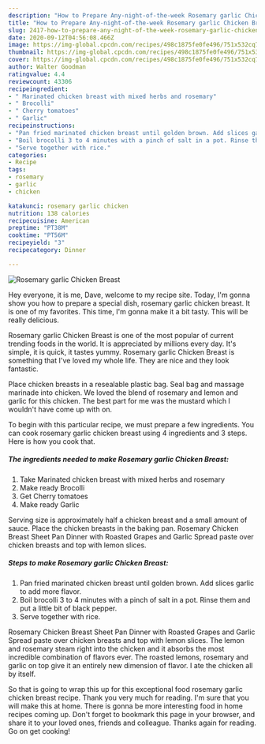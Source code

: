 ```yaml
---
description: "How to Prepare Any-night-of-the-week Rosemary garlic Chicken Breast"
title: "How to Prepare Any-night-of-the-week Rosemary garlic Chicken Breast"
slug: 2417-how-to-prepare-any-night-of-the-week-rosemary-garlic-chicken-breast
date: 2020-09-12T04:56:08.466Z
image: https://img-global.cpcdn.com/recipes/498c1875fe0fe496/751x532cq70/rosemary-garlic-chicken-breast-recipe-main-photo.jpg
thumbnail: https://img-global.cpcdn.com/recipes/498c1875fe0fe496/751x532cq70/rosemary-garlic-chicken-breast-recipe-main-photo.jpg
cover: https://img-global.cpcdn.com/recipes/498c1875fe0fe496/751x532cq70/rosemary-garlic-chicken-breast-recipe-main-photo.jpg
author: Walter Goodman
ratingvalue: 4.4
reviewcount: 43306
recipeingredient:
- " Marinated chicken breast with mixed herbs and rosemary"
- " Brocolli"
- " Cherry tomatoes"
- " Garlic"
recipeinstructions:
- "Pan fried marinated chicken breast until golden brown. Add slices garlic to add more flavor."
- "Boil brocolli 3 to 4 minutes with a pinch of salt in a pot. Rinse them and put a little bit of black pepper."
- "Serve together with rice."
categories:
- Recipe
tags:
- rosemary
- garlic
- chicken

katakunci: rosemary garlic chicken 
nutrition: 138 calories
recipecuisine: American
preptime: "PT38M"
cooktime: "PT56M"
recipeyield: "3"
recipecategory: Dinner

---
```



![Rosemary garlic Chicken Breast](https://img-global.cpcdn.com/recipes/498c1875fe0fe496/751x532cq70/rosemary-garlic-chicken-breast-recipe-main-photo.jpg)

Hey everyone, it is me, Dave, welcome to my recipe site. Today, I'm gonna show you how to prepare a special dish, rosemary garlic chicken breast. It is one of my favorites. This time, I'm gonna make it a bit tasty. This will be really delicious.

Rosemary garlic Chicken Breast is one of the most popular of current trending foods in the world. It is appreciated by millions every day. It's simple, it is quick, it tastes yummy. Rosemary garlic Chicken Breast is something that I've loved my whole life. They are nice and they look fantastic.

Place chicken breasts in a resealable plastic bag. Seal bag and massage marinade into chicken. We loved the blend of rosemary and lemon and garlic for this chicken. The best part for me was the mustard which I wouldn&#39;t have come up with on.


To begin with this particular recipe, we must prepare a few ingredients. You can cook rosemary garlic chicken breast using 4 ingredients and 3 steps. Here is how you cook that.

<!--inarticleads1-->

##### The ingredients needed to make Rosemary garlic Chicken Breast:

1. Take  Marinated chicken breast with mixed herbs and rosemary
1. Make ready  Brocolli
1. Get  Cherry tomatoes
1. Make ready  Garlic


Serving size is approximately half a chicken breast and a small amount of sauce. Place the chicken breasts in the baking pan. Rosemary Chicken Breast Sheet Pan Dinner with Roasted Grapes and Garlic Spread paste over chicken breasts and top with lemon slices. 

<!--inarticleads2-->

##### Steps to make Rosemary garlic Chicken Breast:

1. Pan fried marinated chicken breast until golden brown. Add slices garlic to add more flavor.
1. Boil brocolli 3 to 4 minutes with a pinch of salt in a pot. Rinse them and put a little bit of black pepper.
1. Serve together with rice.


Rosemary Chicken Breast Sheet Pan Dinner with Roasted Grapes and Garlic Spread paste over chicken breasts and top with lemon slices. The lemon and rosemary steam right into the chicken and it absorbs the most incredible combination of flavors ever. The roasted lemons, rosemary and garlic on top give it an entirely new dimension of flavor. I ate the chicken all by itself. 

So that is going to wrap this up for this exceptional food rosemary garlic chicken breast recipe. Thank you very much for reading. I'm sure that you will make this at home. There is gonna be more interesting food in home recipes coming up. Don't forget to bookmark this page in your browser, and share it to your loved ones, friends and colleague. Thanks again for reading. Go on get cooking!
